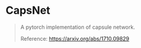 # CapsNet
> A pytorch implementation of capsule network.
>
> Reference: https://arxiv.org/abs/1710.09829
